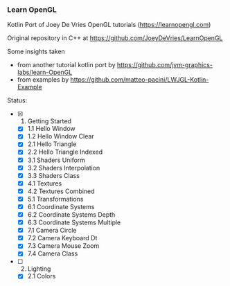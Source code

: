### Learn OpenGL
Kotlin Port of Joey De Vries OpenGL tutorials (https://learnopengl.com)

Original repository in C++ at https://github.com/JoeyDeVries/LearnOpenGL

Some insights taken
- from another tutorial kotlin port by https://github.com/jvm-graphics-labs/learn-OpenGL
- from examples by https://github.com/matteo-pacini/LWJGL-Kotlin-Example

Status:

- [x] 1. Getting Started
  - [x] 1.1 Hello Window
  - [x] 1.2 Hello Window Clear
  - [x] 2.1 Hello Triangle
  - [x] 2.2 Hello Triangle Indexed
  - [x] 3.1 Shaders Uniform
  - [x] 3.2 Shaders Interpolation
  - [x] 3.3 Shaders Class
  - [x] 4.1 Textures
  - [x] 4.2 Textures Combined
  - [x] 5.1 Transformations
  - [x] 6.1 Coordinate Systems
  - [x] 6.2 Coordinate Systems Depth
  - [x] 6.3 Coordinate Systems Multiple
  - [x] 7.1 Camera Circle
  - [x] 7.2 Camera Keyboard Dt
  - [x] 7.3 Camera Mouse Zoom
  - [x] 7.4 Camera Class
- [ ] 2. Lighting
  - [x] 2.1 Colors
